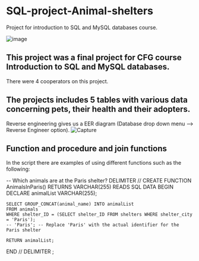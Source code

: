 # SQL-project-Animal-shelters
Project for introduction to SQL and MySQL databases course.

![image](https://github.com/user-attachments/assets/0cb04476-4604-4bd8-ab15-fbdf355875b0)

## This project was a final project for CFG course Introduction to SQL and MySQL databases. 
There were 4 cooperators on this project.

## The projects includes 5 tables with various data concerning pets, their health and their adopters.
Reverse engineering gives us a EER diagram (Database drop down menu --> Reverse Engineer option).
![Capture](https://github.com/user-attachments/assets/ccd40fbd-d4f6-403d-a083-5e578d5c6bab)

## Function and procedure and join functions
In the script there are examples of using different functions 
such as the following:

-- Which animals are at the Paris shelter? 
DELIMITER //
CREATE FUNCTION AnimalsInParis()
RETURNS VARCHAR(255) READS SQL DATA
BEGIN
    DECLARE animalList VARCHAR(255);

    SELECT GROUP_CONCAT(animal_name) INTO animalList
    FROM animals
    WHERE shelter_ID = (SELECT shelter_ID FROM shelters WHERE shelter_city = 'Paris');
    -- 'Paris'; -- Replace 'Paris' with the actual identifier for the Paris shelter

    RETURN animalList;
END //
DELIMITER ;



